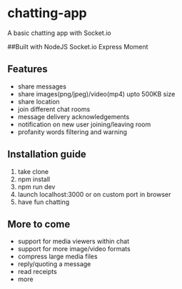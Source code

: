 # chatting-app

A basic chatting app with Socket.io

##Built with
NodeJS
Socket.io
Express
Moment

## Features

- share messages
- share images(png/jpeg)/video(mp4) upto 500KB size
- share location
- join different chat rooms
- message delivery acknowledgements
- notification on new user joining/leaving room
- profanity words filtering and warning

## Installation guide

1. take clone
2. npm install
3. npm run dev
4. launch localhost:3000 or on custom port in browser
5. have fun chatting

## More to come

- support for media viewers within chat
- support for more image/video formats
- compress large media files
- reply/quoting a message
- read receipts
- more
